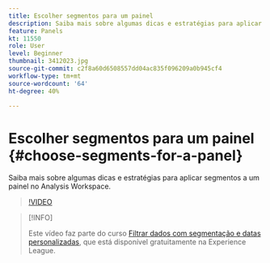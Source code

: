 ```yaml
---
title: Escolher segmentos para um painel
description: Saiba mais sobre algumas dicas e estratégias para aplicar segmentos a um painel no Analysis Workspace.
feature: Panels
kt: 11550
role: User
level: Beginner
thumbnail: 3412023.jpg
source-git-commit: c2f8a60d6508557dd04ac835f096209a0b945cf4
workflow-type: tm+mt
source-wordcount: '64'
ht-degree: 40%

---
```


# Escolher segmentos para um painel {#choose-segments-for-a-panel}

Saiba mais sobre algumas dicas e estratégias para aplicar segmentos a um painel no Analysis Workspace.

>[!VIDEO](https://video.tv.adobe.com/v/3412023/?quality=12&learn=on)

>[!INFO]
>
> Este vídeo faz parte do curso [Filtrar dados com segmentação e datas personalizadas](https://experienceleague.adobe.com/?recommended=Analytics-U-1-2021.1.filterdata&amp;lang=pt-BR), que está disponível gratuitamente na Experience League.
